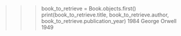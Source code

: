 >>> book_to_retrieve = Book.objects.first()
>>> print(book_to_retrieve.title, book_to_retrieve.author, book_to_retrieve.publication_year)
1984 George Orwell 1949
>>>